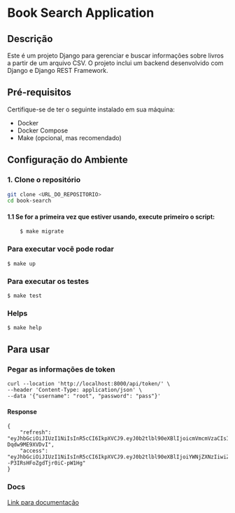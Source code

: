 # Book Search Application

## Descrição

Este é um projeto Django para gerenciar e buscar informações sobre livros a partir de um arquivo CSV. O projeto inclui um backend desenvolvido com Django e Django REST Framework.

## Pré-requisitos

Certifique-se de ter o seguinte instalado em sua máquina:

- Docker
- Docker Compose
- Make (opcional, mas recomendado)

## Configuração do Ambiente

### 1. Clone o repositório

```bash
git clone <URL_DO_REPOSITORIO>
cd book-search
```
#### 1.1 Se for a primeira vez que estiver usando, execute primeiro o script:
```
    $ make migrate
```
### Para executar você pode rodar
```
$ make up
```
### Para executar os testes
```
$ make test
```
### Helps
```
$ make help
```

## Para usar
### Pegar as informações de token
```
curl --location 'http://localhost:8000/api/token/' \
--header 'Content-Type: application/json' \
--data '{"username": "root", "password": "pass"}'
```
#### Response
```
{
    "refresh": "eyJhbGciOiJIUzI1NiIsInR5cCI6IkpXVCJ9.eyJ0b2tlbl90eXBlIjoicmVmcmVzaCIsImV4cCI6MTcyMzU0OTI1OSwiaWF0IjoxNzIzNDYyODU5LCJqdGkiOiI5N2U4M2I5ZjM1YWQ0M2IzOTM4MWVjOWViNDNlMDBkYyIsInVzZXJfaWQiOjF9.sevCLOpPo8TRMUvyi3uHSVvi4cJl2-Dqdw9ME9XVDvI",
    "access": "eyJhbGciOiJIUzI1NiIsInR5cCI6IkpXVCJ9.eyJ0b2tlbl90eXBlIjoiYWNjZXNzIiwiZXhwIjoxNzIzNDYzMTU5LCJpYXQiOjE3MjM0NjI4NTksImp0aSI6ImQwNzQ0M2E4Y2E5MTQ0OGE5NWMyNWIwYjM0NjUzZWZhIiwidXNlcl9pZCI6MX0.dEs5A605NGw38JjxcJ--P3IRsHFoZgdTjr0iC-pW1Hg"
}
```
### Docs
[Link para documentação](https://documenter.getpostman.com/view/4020852/2sA3s4kVcj)